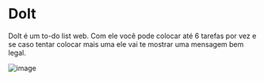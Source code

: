 # DoIt
DoIt é um to-do list web. Com ele você pode colocar até 6 tarefas por vez e se caso tentar colocar mais uma ele vai te mostrar uma mensagem bem legal.

![image](https://github.com/Karolayne-silva/todo-list-doit/assets/96891482/03f0777a-6b74-4d87-840f-9f857958e05d)


